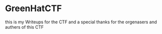 # GreenHatCTF
this is my Writeups for the CTF
and a special thanks for the orgenasers and authers of this CTF
